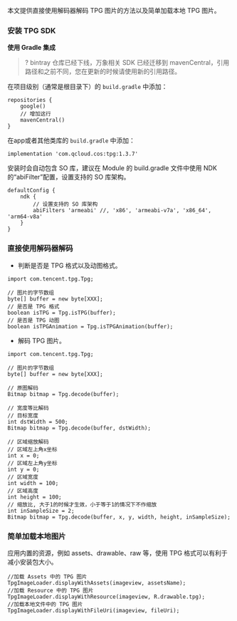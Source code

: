 
本文提供直接使用解码器解码 TPG 图片的方法以及简单加载本地 TPG 图片。


### 安装 TPG SDK

**使用 Gradle 集成**
>? bintray 仓库已经下线，万象相关 SDK 已经迁移到 mavenCentral，引用路径和之前不同，您在更新的时候请使用新的引用路径。
>

在项目级别（通常是根目录下）的 `build.gradle` 中添加：
```
repositories {
    google()
    // 增加这行
    mavenCentral() 
}
```

在app或者其他类库的 `build.gradle` 中添加：

```
implementation 'com.qcloud.cos:tpg:1.3.7'    
```

安装时会自动包含 SO 库，建议在 Module 的 build.gradle 文件中使用 NDK 的“abiFilter”配置，设置支持的 SO 库架构。

```
defaultConfig {
    ndk {
        // 设置支持的 SO 库架构
        abiFilters 'armeabi' //, 'x86', 'armeabi-v7a', 'x86_64', 'arm64-v8a'
    }
}
```

### 直接使用解码器解码

- 判断是否是 TPG 格式以及动图格式。
```
import com.tencent.tpg.Tpg;  

// 图片的字节数组
byte[] buffer = new byte[XXX];
// 是否是 TPG 格式
boolean isTPG = Tpg.isTPG(buffer);
// 是否是 TPG 动图 
boolean isTPGAnimation = Tpg.isTPGAnimation(buffer);
```

- 解码 TPG 图片。
```
import com.tencent.tpg.Tpg;  

// 图片的字节数组
byte[] buffer = new byte[XXX];

// 原图解码
Bitmap bitmap = Tpg.decode(buffer);

// 宽度等比解码
// 目标宽度
int dstWidth = 500; 
Bitmap bitmap = Tpg.decode(buffer, dstWidth);

// 区域缩放解码
// 区域左上角x坐标
int x = 0;
// 区域左上角y坐标
int y = 0;
// 区域宽度
int width = 100;
// 区域高度
int height = 100;
// 缩放比, 大于1的时候才生效，小于等于1的情况下不作缩放
int inSampleSize = 2;
Bitmap bitmap = Tpg.decode(buffer, x, y, width, height, inSampleSize);
```

### 简单加载本地图片

应用内置的资源，例如 assets、drawable、raw 等，使用 TPG 格式可以有利于减小安装包大小。

```
//加载 Assets 中的 TPG 图片
TpgImageLoader.displayWithAssets(imageview, assetsName);
//加载 Resource 中的 TPG 图片
TpgImageLoader.displayWithResource(imageview, R.drawable.tpg);
//加载本地文件中的 TPG 图片
TpgImageLoader.displayWithFileUri(imageview, fileUri);
```
